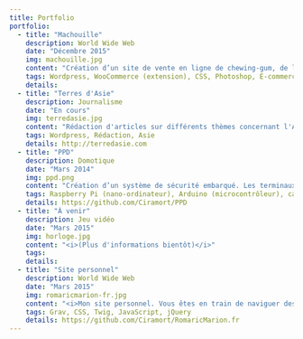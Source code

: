 ```yaml
---
title: Portfolio
portfolio:
  - title: "Machouille"
    description: World Wide Web
    date: "Décembre 2015"
    img: machouille.jpg
    content: "Création d’un site de vente en ligne de chewing-gum, de la conception à sa réalisation. Équipe de 3 personnes"
    tags: Wordpress, WooCommerce (extension), CSS, Photoshop, E-commerce
    details:
  - title: "Terres d'Asie"
    description: Journalisme
    date: "En cours"
    img: terredasie.jpg
    content: "Rédaction d'articles sur différents thèmes concernant l'Asie. Je me considère plutôt spécialisé dans le cinéma. Je participe aussi aux modifications techniques du site"
    tags: Wordpress, Rédaction, Asie
    details: http://terredasie.com
  - title: "PPD"
    description: Domotique
    date: "Mars 2014"
    img: ppd.png
    content: "Création d’un système de sécurité embarqué. Les terminaux d’accès sont un site web et une application mobile. Les infractions y sont aussi notifiées avec des preuves. Équipe de 7 personnes"
    tags: Raspberry Pi (nano-ordinateur), Arduino (microcontrôleur), capteurs, Java, Android, Python, HTML, CSS, PHP, CodeIgniter, Photoshop
    details: https://github.com/Ciramort/PPD
  - title: "À venir"
    description: Jeu vidéo
    date: "Mars 2015"
    img: horloge.jpg
    content: "<i>(Plus d'informations bientôt)</i>"
    tags:
    details:
  - title: "Site personnel"
    description: World Wide Web
    date: "Mars 2015"
    img: romaricmarion-fr.jpg
    content: "<i>Mon site personnel. Vous êtes en train de naviguer dessus actuellement</i>"
    tags: Grav, CSS, Twig, JavaScript, jQuery
    details: https://github.com/Ciramort/RomaricMarion.fr
---
```


<!--Développement d’un jeu de type « shoot’em up ». Un site vitrine du jeu a aussi été développé. Le lien entre ces deux parties étant l’affichage des scores du jeu sur le site web. Équipe de 6 personnes-->
<!--Unity, C#, HTML, CSS, PHP, Laravel, JavaScript, Illustrator, Photoshop-->
